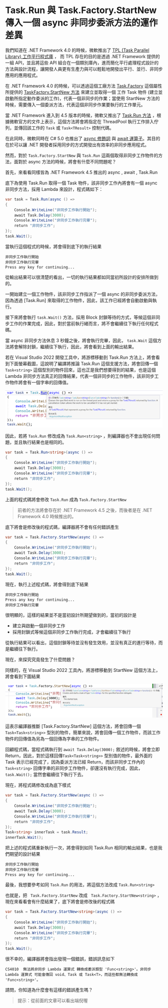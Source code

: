 # Task.Run 與 Task.Factory.StartNew 傳入一個 async 非同步委派方法的運作差異

我們知道在 .NET Framework 4.0 的時候，微軟推出了 [TPL (Task Parallel Library) 工作平行程式庫](https://docs.microsoft.com/zh-tw/dotnet/standard/parallel-programming/task-parallel-library-tpl?WT.mc_id=DT-MVP-5002220) ， 而 TPL 存在的目的是透過 .NET Framework 提供的一組 API，並且將這些 API 組合在一個類別庫內，進而簡化平行處理程式設計的方法與設計流程，讓開發人員更有生產力與可以輕鬆地開發出平行、並行、非同步應用的應用程式。

在 .NET Framework 4.0 的時候，可以透過這個工廠方法 [Task.Factory](https://docs.microsoft.com/zh-tw/dotnet/api/system.threading.tasks.taskfactory?WT.mc_id=DT-MVP-5002220) 這個屬性所提供的 [TaskFactory.StartNew 方法](https://docs.microsoft.com/zh-tw/dotnet/api/system.threading.tasks.taskfactory.startnew?WT.mc_id=DT-MVP-5002220) 來建立並取得一個 工作 Task 物件 (建立並啟動所指定動作委派的工作)，代表一個非同步的作業；當使用 StartNew 方法的時候，需要傳入一個委派方法，代表這個非同步作業要執行的工作單元。

當 .NET Framework 進入到 4.5 版本的時候，微軟又推出了 [Task.Run 方法](https://docs.microsoft.com/zh-tw/dotnet/api/system.threading.tasks.task.run?WT.mc_id=DT-MVP-5002220) ，根據微軟官方的文件上表示，這個方法將會將指定在 ThreadPool 執行工作排入佇列，並傳回該工作的 `Task` 或 `Task<TResult>` 控制代碼。

在此同時，微軟同時在 C# 5.0 也推出了 [async 修飾詞](https://docs.microsoft.com/zh-tw/dotnet/csharp/language-reference/keywords/async?WT.mc_id=DT-MVP-5002220) 與 [await 運算子](https://docs.microsoft.com/zh-tw/dotnet/csharp/language-reference/operators/await?WT.mc_id=DT-MVP-5002220)。其目的在於可以讓 .NET 開發者採用同步的方式開發出有效率的非同步應用程式。

然而，對於 `Task.Factory.StartNew` 與 `Task.Run` 這兩個取得非同步工作物件的方法，面對於 async 方法的時候，將會有什麼不同問題呢？

首先，來看看同樣皆為 .NET Framework 4.5 推出的 async , await , Task.Run

底下為使用 Task.Run 取得一個 Task 物件，該非同步工作內將會有一個 async 非同步方法，採用 Lambda 來設計，程式碼如下：

```csharp
var task = Task.Run(async () =>
{
    Console.WriteLine("非同步工作執行開始"); 
    await Task.Delay(3000);
    Console.WriteLine("非同步工作執行完畢"); 
    return "非同步工作";
});
task.Wait();
```

當執行這個程式的時候，將會得到底下的執行結果

```
非同步工作執行開始
非同步工作執行完畢
Press any key for continuing...
```

從輸出結果可以很清楚的看出，一切的執行結果都如同當初所設計的安排所做到的。

一開始建立一個工作物件，該非同步工作指派了一個 async 的非同步委派方法，因為透過 [Task.Run] 來取得的工作物件，因此，該工作已經將會自動啟動與執行。

接下來將會執行 `task.Wait()` 方法，採用 Block 封鎖等待的方式，等候這個非同步工作的作業完成，因此，對於當前執行緒而言，將不會繼續往下執行任何程式碼。

當 async 非同步方法休息 3 秒鐘之後，將會執行完畢，因此， `task.Wait` 這個方法將會解除封鎖，繼續往下執行，因此，將會看到上面的輸出結果。

若在 Visual Studio 2022 開發工具中，將游標移動到 Task.Run 方法上，將會看到下面螢幕截圖，這說明了編譯將推論 Task.Run 這個支援方法，將會回傳一個 `Task<string>` 這個型別的物件回來，這也正是我們想要得到的結果，也是這個 Lambda 非同步方法真正的回傳結果，代表一個非同步的工作物件，該非同步工作物件將會有一個字串的回傳值。

![Task.Run](../Images/net9949.png)

因此，若將 `Task.Run` 修改成為 `Task.Run<string>` ，則編譯器也不會出現任何問題，並且執行結果也是相同的。

```csharp
var task = Task.Run<string>(async () =>
{
    Console.WriteLine("非同步工作執行開始"); 
    await Task.Delay(3000);
    Console.WriteLine("非同步工作執行完畢"); 
    return "非同步工作";
});
task.Wait();
```

上面的程式碼將會修改 `Task.Run` 成為 `Task.Factory.StartNew`

> 前者的方法將會存在於 .NET Framework 4.5 之後，而後者是在 .NET Framework 4.0 時候推出的。

底下將會是修改後的程式碼，編譯器將不會有任何錯誤產生

```csharp
var task = Task.Factory.StartNew(async () =>
{
    Console.WriteLine("非同步工作執行開始"); 
    await Task.Delay(3000);
    Console.WriteLine("非同步工作執行完畢"); 
    return "非同步工作";
});
task.Wait();
```

現在，執行上述程式碼，將會得到底下結果

```
非同步工作執行開始
Press any key for continuing...
非同步工作執行完畢
```

很明顯的，這樣的結果並不是當初設計所期望做到的，當初的設計是

* 建立與啟動一個非同步工作
* 採用封鎖式等候這個非同步工作執行完成，才會繼續往下執行

從執行結果可以看出，這個封鎖等待並沒有發生效用，並沒有真正的進行等待，而是繼續往下執行。

現在，來探究究竟發生了什麼問題？

同樣的，在 Visual Studio 2022 工具內，將游標移動到 StartNew 這個方法上，將會看到下圖結果

![ Task.Factory.StartNew](../Images/net9948.png)

這表示編譯器推斷 [Task.Factory.StartNew] 這個方法，將會回傳一個 `Task<Task<string>>` 型別的物件，簡單來說，將會回傳一個工作物件，而該工作物件的回傳值為另為一個回傳為字串的工作物件。

回顧程式碼，當程式碼執行到 `await Task.Delay(3000);` 敘述的時候，將會立即 Return，因此，對於這樣回傳`Task<Task<string>>` 型別值的物件，最外面的 Task 表示已經完成了，因為委派方法已經 Return，而該非同步工作內的 `Task<string>` 回傳字串的非同步工作物件，卻還沒有執行完成，因此， `task.Wait();` 當然會繼續往下執行下去。

現在，將程式碼修改成為底下樣式

```csharp
var task = Task.Factory.StartNew(async () =>
{
    Console.WriteLine("非同步工作執行開始"); 
    await Task.Delay(3000);
    Console.WriteLine("非同步工作執行完畢"); 
    return "非同步工作";
});
Task<string> innerTask = task.Result;
innerTask.Wait();
```

把上述的程式碼重新執行一次，將會得到如同 Task.Run 相同的輸出結果，也是我們期望的設計結果

```
非同步工作執行開始
非同步工作執行完畢
Press any key for continuing...
```

最後，我想要參考如同 `Task.Run` 的用法，將這個方法改成 `Task.Run<string>`

也就是，把 ` Task.Factory.StartNew` 改成 ` Task.Factory.StartNew<string>` ， 現在來看看會有什麼結果了，底下將會是修改後的程式碼

```csharp
var task = Task.Factory.StartNew<string>(async () =>
{
    Console.WriteLine("非同步工作執行開始"); 
    await Task.Delay(3000);
    Console.WriteLine("非同步工作執行完畢"); 
    return "非同步工作";
});
task.Wait();
```

很不幸的，編譯器將會指出發現一個錯誤，錯誤訊息如下

```
CS4010	無法將非同步 Lambda 運算式 轉換成委派類型 'Func<string>'。非同步 Lambda 運算式 可能會傳回 void、Task 或 Task<T>，而這些都無法轉換成 'Func<string>'。
```

請問，你知道為什麼會有這樣的錯誤產生嗎？

> 提示：從前面的文章可以看出端倪喔

